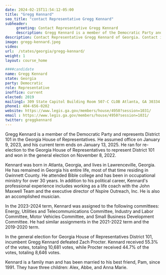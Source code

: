 ```yaml
---
date: 2024-02-15T11:54:12-05:00
title: "Gregg Kennard"
seo_title: "contact Representative Gregg Kennard"
subheader:
     greeting: Contact Representative Gregg Kennard
     description: Gregg Kennard is a member of the Democratic Party and represents District 101 in the Georgia House of Representatives. He assumed office on January 9, 2023, and his current term ends on January 13, 2025. He ran for re-election to the Georgia House of Representatives to represent District 101 and won in the general election on November 8, 2022.
description: Contact Representative Gregg Kennard of Georgia. Contact information for Gregg Kennard includes email address, phone number, and mailing address.
image: gregg-kennard.jpeg
video:
url:  /states/georgia/gregg-kennard/
weight: 1
layout: course_home

####candidate
name: Gregg Kennard
state: Georgia
party: Democratic
role: Representative
inoffice: current
elected: 2019
mailing1: 309 State Capitol Building Room 507-C CLOB Atlanta, GA 30334
phone1: 404-656-0202
website: https://www.legis.ga.gov/members/house/4950?session=1031/
email : https://www.legis.ga.gov/members/house/4950?session=1031/
twitter: greggkennard
---
```


Gregg Kennard is a member of the Democratic Party and represents District 101 in the Georgia House of Representatives. He assumed office on January 9, 2023, and his current term ends on January 13, 2025. He ran for re-election to the Georgia House of Representatives to represent District 101 and won in the general election on November 8, 2022.

Kennard was born in Atlanta, Georgia, and lives in Lawrenceville, Georgia. He has remained in Georgia his entire life, most of that time residing in Gwinnett County. He attended Bible college and has been in occupational ministry for over 30 years. In addition to his political career, Kennard's professional experience includes working as a life coach with the John Maxwell Team and the executive director of Nspire Outreach, Inc. He is also an accomplished musician.

In the 2023-2024 term, Kennard was assigned to the following committees: Energy, Utilities and Telecommunications Committee, Industry and Labor Committee, Motor Vehicles Committee, and Small Business Development Committee. He had similar assignments in the 2021-2022 term and the 2019-2020 term.

In the general election for Georgia House of Representatives District 101, incumbent Gregg Kennard defeated Zach Procter. Kennard received 55.3% of the votes, totaling 10,681 votes, while Procter received 44.7% of the votes, totaling 8,646 votes.

Kennard is a family man and has been married to his best friend, Pam, since 1991. They have three children: Alex, Abbe, and Anna Marie.

